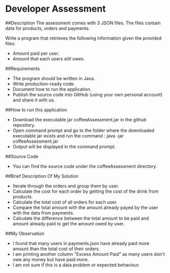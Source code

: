 # Developer Assessment

##Description
The assessment comes with 3 JSON files. The files contain data for products, orders and payments.

Write a program that retrieves the following information given the provided files:
- Amount paid per user.
- Amount that each users still owes.

##Requirements
- The program should be written in Java.
- Write production-ready code.
- Document how to run the application.
- Publish the source code into GitHub (using your own personal account) and share it with us.

##How to run this application
- Download the executable jar coffeeAssessment.jar in the github repository. 
- Open command prompt and go to the folder where the downloaded executable jar exists and run the command : java -jar coffeeAssessment.jar
- Output will be displayed in the command prompt.

##Source Code 
- You can find the source code under the coffeeAssessment directory.

##Brief Description Of My Solution
- Iterate through the orders and group them by user.
- Calculate the cost for each order by getting the cost of the drink from products.
- Calculate the total cost of all orders for each user.
- Compare the total amount with the amount already payed by the user with the data from payments.
- Calculate the difference between the total amount to be paid and amount already paid to get the amount owed by user.

##My Observation
- I found that many users in payments.json have already paid more amount than the total cost of their orders.
- I am printing another column "Excess Amount Paid" as many users don't owe any money but have paid more.
- I am not sure if this is a data problem or expected behaviour.
